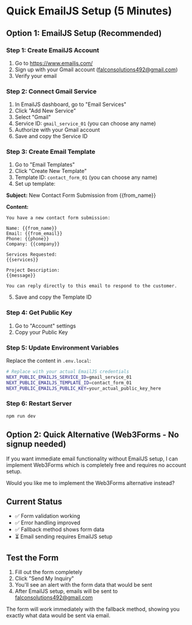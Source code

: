 # Quick EmailJS Setup (5 Minutes)

## Option 1: EmailJS Setup (Recommended)

### Step 1: Create EmailJS Account
1. Go to https://www.emailjs.com/
2. Sign up with your Gmail account (falconsolutions492@gmail.com)
3. Verify your email

### Step 2: Connect Gmail Service
1. In EmailJS dashboard, go to "Email Services"
2. Click "Add New Service"
3. Select "Gmail"
4. Service ID: `gmail_service_01` (you can choose any name)
5. Authorize with your Gmail account
6. Save and copy the Service ID

### Step 3: Create Email Template
1. Go to "Email Templates"
2. Click "Create New Template"
3. Template ID: `contact_form_01` (you can choose any name)
4. Set up template:

**Subject:** New Contact Form Submission from {{from_name}}

**Content:**
```
You have a new contact form submission:

Name: {{from_name}}
Email: {{from_email}}
Phone: {{phone}}
Company: {{company}}

Services Requested:
{{services}}

Project Description:
{{message}}

You can reply directly to this email to respond to the customer.
```

5. Save and copy the Template ID

### Step 4: Get Public Key
1. Go to "Account" settings
2. Copy your Public Key

### Step 5: Update Environment Variables
Replace the content in `.env.local`:

```bash
# Replace with your actual EmailJS credentials
NEXT_PUBLIC_EMAILJS_SERVICE_ID=gmail_service_01
NEXT_PUBLIC_EMAILJS_TEMPLATE_ID=contact_form_01
NEXT_PUBLIC_EMAILJS_PUBLIC_KEY=your_actual_public_key_here
```

### Step 6: Restart Server
```bash
npm run dev
```

## Option 2: Quick Alternative (Web3Forms - No signup needed)

If you want immediate email functionality without EmailJS setup, I can implement Web3Forms which is completely free and requires no account setup.

Would you like me to implement the Web3Forms alternative instead?

## Current Status
- ✅ Form validation working
- ✅ Error handling improved
- ✅ Fallback method shows form data
- ⏳ Email sending requires EmailJS setup

## Test the Form
1. Fill out the form completely
2. Click "Send My Inquiry"
3. You'll see an alert with the form data that would be sent
4. After EmailJS setup, emails will be sent to falconsolutions492@gmail.com

The form will work immediately with the fallback method, showing you exactly what data would be sent via email.
